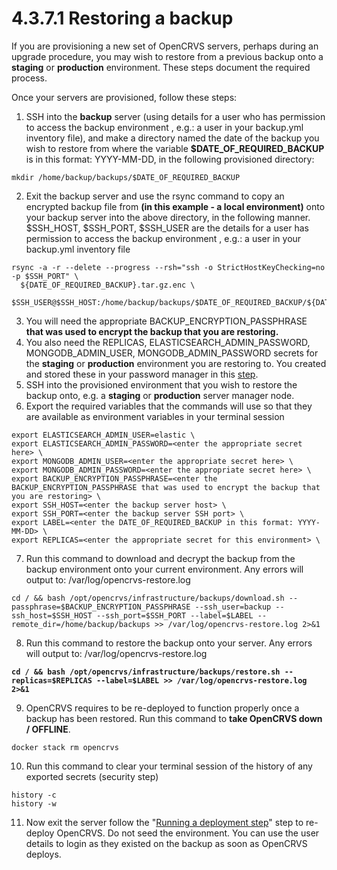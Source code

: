 # 4.3.7.1 Restoring a backup

If you are provisioning a new set of OpenCRVS servers, perhaps during an upgrade procedure, you may wish to restore from a previous backup onto a **staging** or **production** environment. These steps document the required process.

Once your servers are provisioned, follow these steps:

1. SSH into the **backup** server (using details for a user who has permission to access the backup environment , e.g.: a user in your backup.yml inventory file), and make a directory named the date of the backup you wish to restore from where the variable **$DATE\_OF\_REQUIRED\_BACKUP** is in this format: YYYY-MM-DD, in the following provisioned directory:

```
mkdir /home/backup/backups/$DATE_OF_REQUIRED_BACKUP
```

2. Exit the backup server and use the rsync command to copy an encrypted backup file from **(in this example - a local environment)** onto your backup server into the above directory, in the following manner. $SSH\_HOST, $SSH\_PORT, $SSH\_USER are the details for a user has permission to access the backup environment , e.g.: a user in your backup.yml inventory file

```
rsync -a -r --delete --progress --rsh="ssh -o StrictHostKeyChecking=no -p $SSH_PORT" \
  ${DATE_OF_REQUIRED_BACKUP}.tar.gz.enc \
  $SSH_USER@$SSH_HOST:/home/backup/backups/$DATE_OF_REQUIRED_BACKUP/${DATE_OF_REQUIRED_BACKUP}.tar.gz.enc
```

3. You will need the appropriate BACKUP\_ENCRYPTION\_PASSPHRASE **that was used to encrypt the backup that you are restoring.**
4. You also need the REPLICAS, ELASTICSEARCH\_ADMIN\_PASSWORD, MONGODB\_ADMIN\_USER, MONGODB\_ADMIN\_PASSWORD secrets for the **staging** or **production** environment you are restoring to. You created and stored these in your password manager in this [step](../../../../../v1.8.0/setup/3.-installation/3.3-set-up-a-server-hosted-environment/4.3.4-create-a-github-environment).
5. SSH into the provisioned environment that you wish to restore the backup onto, e.g. a **staging** or **production** server manager node.
6. Export the required variables that the commands will use so that they are available as environment variables in your terminal session

```
export ELASTICSEARCH_ADMIN_USER=elastic \
export ELASTICSEARCH_ADMIN_PASSWORD=<enter the appropriate secret here> \
export MONGODB_ADMIN_USER=<enter the appropriate secret here> \
export MONGODB_ADMIN_PASSWORD=<enter the appropriate secret here> \
export BACKUP_ENCRYPTION_PASSPHRASE=<enter the BACKUP_ENCRYPTION_PASSPHRASE that was used to encrypt the backup that you are restoring> \
export SSH_HOST=<enter the backup server host> \
export SSH_PORT=<enter the backup server SSH port> \
export LABEL=<enter the DATE_OF_REQUIRED_BACKUP in this format: YYYY-MM-DD> \
export REPLICAS=<enter the appropriate secret for this environment> \
```

7. Run this command to download and decrypt the backup from the backup environment onto your current environment. Any errors will output to: /var/log/opencrvs-restore.log

```
cd / && bash /opt/opencrvs/infrastructure/backups/download.sh --passphrase=$BACKUP_ENCRYPTION_PASSPHRASE --ssh_user=backup --ssh_host=$SSH_HOST --ssh_port=$SSH_PORT --label=$LABEL --remote_dir=/home/backup/backups >> /var/log/opencrvs-restore.log 2>&1
```

8. Run this command to restore the backup onto your server. Any errors will output to: /var/log/opencrvs-restore.log

<pre><code><strong>cd / &#x26;&#x26; bash /opt/opencrvs/infrastructure/backups/restore.sh --replicas=$REPLICAS --label=$LABEL >> /var/log/opencrvs-restore.log 2>&#x26;1
</strong></code></pre>

9. OpenCRVS requires to be re-deployed to function properly once a backup has been restored. Run this command to **take OpenCRVS down / OFFLINE**.

```
docker stack rm opencrvs
```

10. Run this command to clear your terminal session of the history of any exported secrets (security step)

```
history -c
history -w
```

11. Now exit the server follow the "[Running a deployment step](../3.3.6-deploy-automated-and-manual/4.3.6.1-running-a-deployment.md)" step to re-deploy OpenCRVS. Do not seed the environment. You can use the user details to login as they existed on the backup as soon as OpenCRVS deploys.
